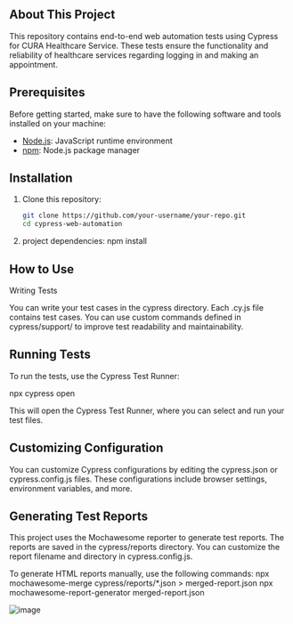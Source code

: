 ## About This Project

This repository contains end-to-end web automation tests using Cypress for CURA Healthcare Service. These tests ensure the functionality and reliability of healthcare services regarding logging in and making an appointment.

## Prerequisites

Before getting started, make sure to have the following software and tools installed on your machine:

- [Node.js](https://nodejs.org/): JavaScript runtime environment
- [npm](https://www.npmjs.com/): Node.js package manager

## Installation

1. Clone this repository:

   ```bash
   git clone https://github.com/your-username/your-repo.git
   cd cypress-web-automation
2. project dependencies:
   npm install

## How to Use

Writing Tests

You can write your test cases in the cypress directory. Each .cy.js file contains test cases. You can use custom commands defined in cypress/support/ to improve test readability and maintainability.

## Running Tests

To run the tests, use the Cypress Test Runner:

npx cypress open

This will open the Cypress Test Runner, where you can select and run your test files.

## Customizing Configuration

You can customize Cypress configurations by editing the cypress.json or cypress.config.js files. These configurations include browser settings, environment variables, and more.

## Generating Test Reports

This project uses the Mochawesome reporter to generate test reports. The reports are saved in the cypress/reports directory. You can customize the report filename and directory in cypress.config.js.

To generate HTML reports manually, use the following commands:
npx mochawesome-merge cypress/reports/*.json > merged-report.json
npx mochawesome-report-generator merged-report.json

![image](https://github.com/Fayrose96/Cypress-web-Automation-Cura/assets/143695839/f6c76c1f-7438-41bd-a8fd-d9e8a2a156eb)
